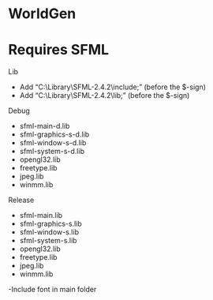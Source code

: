 # WorldGen

Requires SFML
==============
Lib
  - Add “C:\Library\SFML-2.4.2\include;” (before the $-sign)
  - Add “C:\Library\SFML-2.4.2\lib;” (before the $-sign)

Debug
  - sfml-main-d.lib
  - sfml-graphics-s-d.lib
  - sfml-window-s-d.lib
  - sfml-system-s-d.lib
  - opengl32.lib
  - freetype.lib
  - jpeg.lib
  - winmm.lib
  
Release
  - sfml-main.lib
  - sfml-graphics-s.lib
  - sfml-window-s.lib
  - sfml-system-s.lib
  - opengl32.lib
  - freetype.lib
  - jpeg.lib
  - winmm.lib

-Include font in main folder
